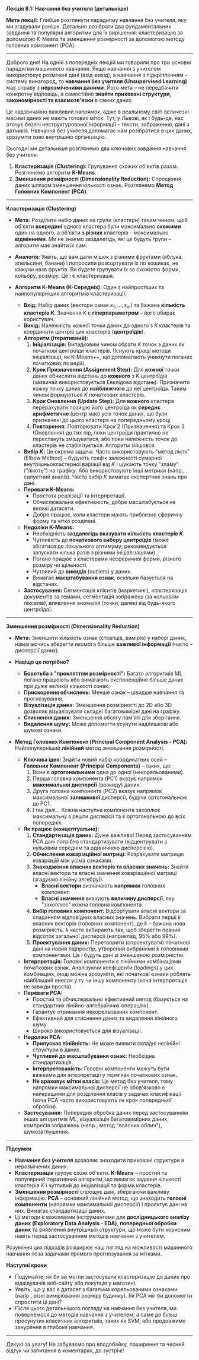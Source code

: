 **Лекція 8.1: Навчання без учителя (детальніше)**

**Мета лекції:** Глибше розглянути парадигму навчання без учителя, яку ми згадували раніше. Детально розібрати два фундаментальних завдання та популярні алгоритми для їх вирішення: кластеризацію за допомогою K-Means та зменшення розмірності за допомогою методу головних компонент (PCA).

---

Доброго дня! На одній з попередніх лекцій ми говорили про три основні парадигми машинного навчання. Якщо навчання з учителем використовує розмічені дані (вхід-вихід), а навчання з підкріпленням – систему винагород, то **навчання без учителя (Unsupervised Learning)** має справу з **нерозміченими даними**. Його мета – не передбачити конкретну відповідь, а самостійно **знайти приховані структури, закономірності та взаємозв'язки** в самих даних.

Це надзвичайно важливий напрямок, адже в реальному світі величезні масиви даних не мають готових міток. Тут, у Львові, як і будь-де, нас оточує безліч неструктурованої інформації – тексти, зображення, дані з датчиків. Навчання без учителя допомагає нам розібратися в цих даних, зрозуміти їхню внутрішню організацію.

Сьогодні ми детальніше розглянемо два ключових завдання навчання без учителя:

1.  **Кластеризація (Clustering):** Групування схожих об'єктів разом. Розглянемо алгоритм **K-Means**.
2.  **Зменшення розмірності (Dimensionality Reduction):** Спрощення даних шляхом зменшення кількості ознак. Розглянемо **Метод Головних Компонент (PCA)**.

---

**Кластеризація (Clustering)**

* **Мета:** Розділити набір даних на групи (кластери) таким чином, щоб об'єкти **всередині** одного кластера були максимально **схожими** один на одного, а об'єкти **з різних** кластерів – максимально **відмінними**. Ми не знаємо заздалегідь, які це будуть групи – алгоритм має знайти їх сам.

* **Аналогія:** Уявіть, що вам дали мішок з різними фруктами (яблука, апельсини, банани) і попросили розсортувати їх по кошиках, не кажучи назв фруктів. Ви будете групувати їх за схожістю форми, кольору, розміру. Це і є кластеризація.

* **Алгоритм K-Means (K-Середніх):** Один з найпростіших та найпопулярніших алгоритмів кластеризації.
    * **Вхід:** Набір даних (вектори ознак $x_1, ..., x_m$) та бажана **кількість кластерів $K$**. Значення $K$ є **гіперпараметром** – його обирає користувач.
    * **Вихід:** Належність кожної точки даних до одного з $K$ кластерів та координати центрів цих кластерів (**центроїдів**).
    * **Алгоритм (ітеративний):**
        1.  **Ініціалізація:** Випадковим чином обрати $K$ точок з даних як початкові центроїди кластерів. (Існують кращі методи ініціалізації, як K-Means++, що допомагають уникнути поганих початкових позицій).
        2.  **Крок Призначення (Assignment Step):** Для **кожної** точки даних обчислити відстань до **кожного** з $K$ центроїдів (зазвичай використовується Евклідова відстань). Призначити кожну точку даних до **найближчого** до неї центроїда. Таким чином формуються $K$ початкових кластерів.
        3.  **Крок Оновлення (Update Step):** Для **кожного** кластера перерахувати позицію його центроїда як **середнє арифметичне** (центр мас) усіх точок даних, що були призначені до цього кластера на попередньому кроці.
        4.  **Повторення:** Повторювати Крок 2 (Призначення) та Крок 3 (Оновлення) до тих пір, поки центроїди практично не перестануть зміщуватися, або поки належність точок до кластерів не стабілізується. Алгоритм зійшовся.
    * **Вибір $K$:** Це окрема задача. Часто використовують "метод ліктя" (Elbow Method) – будують графік залежності сумарної внутрішньокластерної варіації від $K$ і шукають точку "зламу" ("лікоть") на графіку. Або використовують інші метрики (напр., силуетний аналіз). Часто вибір $K$ вимагає експертних знань про дані.
    * **Переваги K-Means:**
        * Простота реалізації та інтерпретації.
        * Обчислювальна ефективність, добре масштабується на великі датасети.
        * Добре працює, коли кластери мають приблизно сферичну форму та чітко розділені.
    * **Недоліки K-Means:**
        * Необхідність **заздалегідь вказувати кількість кластерів $K$**.
        * Чутливість до **початкового вибору центроїдів** (може збігатися до локального оптимуму; рекомендується запускати кілька разів з різними ініціалізаціями).
        * Погано працює з кластерами несферичної форми, різного розміру чи щільності.
        * Чутливий до **викидів** (outliers) у даних.
        * Вимагає **масштабування ознак**, оскільки базується на відстанях.
    * **Застосування:** Сегментація клієнтів (маркетинг), кластеризація документів за темами, сегментація зображень (за кольором пікселів), виявлення аномалій (точки, далекі від будь-якого центроїда).

---

**Зменшення розмірності (Dimensionality Reduction)**

* **Мета:** Зменшити кількість ознак (стовпців, вимірів) у наборі даних, намагаючись зберегти якомога більше **важливої інформації** (часто – дисперсії даних).

* **Навіщо це потрібно?**
    * **Боротьба з "прокляттям розмірності":** Багато алгоритмів ML погано працюють або вимагають експоненційно більше даних при дуже великій кількості ознак.
    * **Прискорення обчислень:** Менше ознак – швидше навчання та прогнозування.
    * **Візуалізація даних:** Зменшення розмірності до 2D або 3D дозволяє візуалізувати складні багатовимірні дані на графіку.
    * **Стиснення даних:** Зменшення обсягу пам'яті для зберігання.
    * **Видалення шуму:** Може допомогти усунути надлишкові або шумові ознаки.

* **Метод Головних Компонент (Principal Component Analysis - PCA):** Найпопулярніший **лінійний** метод зменшення розмірності.
    * **Ключова ідея:** Знайти новий набір координатних осей – **Головних Компонент (Principal Components)** – таких, що:
        1.  Вони є **ортогональними** одна до одної (некорельованими).
        2.  Перша головна компонента (PC1) вказує напрямок **максимальної дисперсії** (розкиду) даних.
        3.  Друга головна компонента (PC2) вказує напрямок максимальної **залишкової** дисперсії, будучи ортогональною до PC1.
        4.  І так далі... Кожна наступна компонента захоплює максимальну з решти дисперсії та є ортогональною до всіх попередніх.
    * **Як працює (концептуально):**
        1.  **Стандартизація даних:** Дуже важливо! Перед застосуванням PCA дані потрібно стандартизувати (відцентрувати з нульовим середнім та одиничною дисперсією).
        2.  **Обчислення коваріаційної матриці:** Розрахувати матрицю коваріацій між усіма ознаками.
        3.  **Знаходження власних векторів та власних значень:** Знайти власні вектори та власні значення коваріаційної матриці (згадуємо лінійну алгебру!).
            * **Власні вектори** визначають **напрямки** головних компонент.
            * **Власні значення** вказують **величину дисперсії**, яку "захоплює" кожна головна компонента.
        4.  **Вибір головних компонент:** Відсортувати власні вектори за спаданням відповідних власних значень. Вибрати перші $k$ власних векторів (головних компонент), де $k$ – бажана нова розмірність. $k$ часто вибирають так, щоб зберегти певний відсоток загальної дисперсії (наприклад, 95% або 99%).
        5.  **Проектування даних:** Перетворити (спроектувати) початкові дані на новий підпростір, утворений вибраними $k$ головними компонентами. Це і будуть дані зі зменшеною розмірністю.
    * **Інтерпретація:** Головні компоненти є лінійними комбінаціями початкових ознак. Аналізуючи коефіцієнти (loadings) у цих комбінаціях, іноді можна зрозуміти, які початкові ознаки роблять найбільший внесок у ту чи іншу компоненту (хоча інтерпретація не завжди проста).
    * **Переваги PCA:**
        * Простий та обчислювально ефективний метод (базується на стандартних лінійно-алгебраїчних операціях).
        * Гарантує отримання некорельованих компонент.
        * Ефективний для стиснення даних та видалення лінійного шуму.
        * Широко використовується для візуалізації.
    * **Недоліки PCA:**
        * **Припускає лінійність:** Не може виявити складні нелінійні структури в даних.
        * **Чутливий до масштабування ознак:** Необхідна стандартизація.
        * **Інтерпретованість:** Головні компоненти можуть бути важкими для інтерпретації у термінах початкових ознак.
        * **Не враховує мітки класів:** Це метод без учителя, тому напрямки максимальної дисперсії не обов'язково є найкращими для розділення класів у задачах класифікації (хоча PCA часто використовують як крок попередньої обробки).
    * **Застосування:** Попередня обробка даних перед застосуванням інших алгоритмів ML, візуалізація багатовимірних даних, компресія зображень (напр., метод "власних облич"), шумозаглушення.

---

**Підсумки**

* **Навчання без учителя** дозволяє знаходити приховані структури в нерозмічених даних.
* **Кластеризація** групує схожі об'єкти. **K-Means** – простий та популярний ітеративний алгоритм, що вимагає задання кількості кластерів $K$ і чутливий до ініціалізації та форми кластерів.
* **Зменшення розмірності** спрощує дані, зберігаючи важливу інформацію. **PCA** – основний лінійний метод, що знаходить **головні компоненти** (напрямки максимальної дисперсії) і проектує дані на них. Вимагає стандартизації даних.
* Ці методи є важливими інструментами для **дослідницького аналізу даних (Exploratory Data Analysis - EDA)**, **попередньої обробки даних** та виявлення внутрішньої структури, що може бути корисним навіть перед застосуванням методів навчання з учителем.

Розуміння цих підходів розширює наш погляд на можливості машинного навчання поза задачами прямого прогнозування за мітками.

**Наступні кроки**

* Подумайте, як би ви могли застосувати кластеризацію до даних про відвідувачів веб-сайту або покупців у магазині.
* Уявіть, що у вас є датасет з багатьма корельованими ознаками (напр., різні вимірювання розміру будинку). Як PCA міг би допомогти спростити ці дані?
* Після цього детальнішого погляду на навчання без учителя, ми повернемося до методів навчання з учителем, а саме до більш просунутих класичних алгоритмів, таких як SVM, або продовжимо занурення в глибоке навчання.

---

Дякую за увагу! Не забуваємо про вподобайку, поширення та чесний відгук чи запитання в коментарях, до зустрічі!